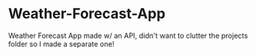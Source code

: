 # Weather-Forecast-App
Weather Forecast App made w/ an API, didn't want to clutter the projects folder so I made a separate one! 
